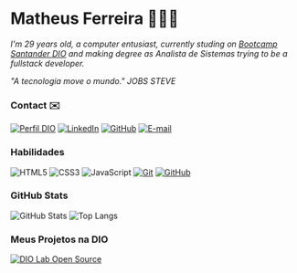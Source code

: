 # Matheus Ferreira 🧑🏻‍💻

*I'm 29 years old, a computer entusiast, currently studing on [Bootcamp Santander DIO](https://dio.me) and making degree as Analista de Sistemas trying to be a fullstack developer.*

*"A tecnologia move o mundo."  JOBS STEVE*


### Contact ✉️

[![Perfil DIO](https://img.shields.io/badge/-Meu%20Perfil%20na%20DIO-9999ff?style=for-the-badge)](https://web.dio.me/users/siegfriedd_rx/) [![LinkedIn](https://img.shields.io/badge/LinkedIn-000?style=for-the-badge&logo=linkedin&logoColor=9999ff)](https://www.linkedin.com/in/matheus-dev14/) [![GitHub](https://img.shields.io/badge/GitHub-000?style=for-the-badge&logo=github&logoColor=9999ff)](https://github.com/mathferreira14) [![E-mail](https://img.shields.io/badge/-Email-000?style=for-the-badge&logo=microsoft-outlook&logoColor=9999ff)](mailto:SEUEMAIL@outlook.com) 


### Habilidades
![HTML5](https://img.shields.io/badge/HTML-000?style=for-the-badge&logo=html5&logoColor=9999ff)
![CSS3](https://img.shields.io/badge/CSS3-000?style=for-the-badge&logo=css3&logoColor=9999ff)
![JavaScript](https://img.shields.io/badge/JavaScript-000?style=for-the-badge&logo=javascript&logoColor=9999ff)
[![Git](https://img.shields.io/badge/Git-000?style=for-the-badge&logo=git&logoColor=9999ff)](https://git-scm.com/doc) 
[![GitHub](https://img.shields.io/badge/GitHub-000?style=for-the-badge&logo=github&logoColor=9999ff)](https://docs.github.com/)


### GitHub Stats 
![GitHub Stats](https://github-readme-stats.vercel.app/api?username=mathferreira14&theme=transparent&bg_color=000&border_color=9999ff&show_icons=true&icon_color=9999ff&title_color=9999ff&text_color=FFF)
![Top Langs](https://github-readme-stats-git-masterrstaa-rickstaa.vercel.app/api/top-langs/?username=mathferreira14&layout=compact&bg_color=000&border_color=9999ff&title_color=9999ff&text_color=FFF)

### Meus Projetos na DIO 

[![DIO Lab Open Source](https://github-readme-stats.vercel.app/api/pin/?username=elidianaandrade&repo=dio-lab-open-source&bg_color=000&border_color=9999ff&show_icons=true&icon_color=9999ff&title_color=9999ff&text_color=FFF)](https://github.com/elidianaandrade/dio-lab-open-source)